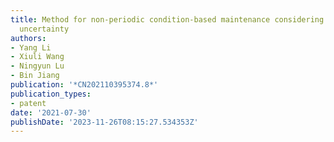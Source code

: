 ```yaml
---
title: Method for non-periodic condition-based maintenance considering inspection
  uncertainty
authors:
- Yang Li
- Xiuli Wang
- Ningyun Lu
- Bin Jiang
publication: '*CN202110395374.8*'
publication_types:
- patent
date: '2021-07-30'
publishDate: '2023-11-26T08:15:27.534353Z'
---
```

